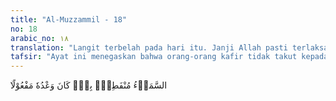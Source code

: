 ```yaml
---
title: "Al-Muzzammil - 18"
no: 18
arabic_no: ١٨
translation: "Langit terbelah pada hari itu. Janji Allah pasti terlaksana."
tafsir: "Ayat ini menegaskan bahwa orang-orang kafir tidak takut kepada datangnya hari Kiamat. Padahal pada hari itu, mereka tidak akan merasa aman karena kekufuran mereka. Mereka tidak sanggup menolak azab Tuhan pada hari yang sangat dahsyat yang menjadikan anak-anak muda beruban. Langit pun pada hari itu terpecah-belah. Hal itu menunjukkan sangat dahsyatnya hari tersebut. Kedatangan hari tersebut, yaitu turunnya azab Tuhan kepada orang kafir dan pahala Tuhan berupa nikmat kepada orang mukmin, adalah janji Tuhan yang pasti dipenuhi-Nya. Allah tidak akan memungkiri janji-Nya."
---
```

 ۨالسَّمَاۤءُ مُنْفَطِرٌۢ بِهٖۗ كَانَ وَعْدُهٗ مَفْعُوْلًا